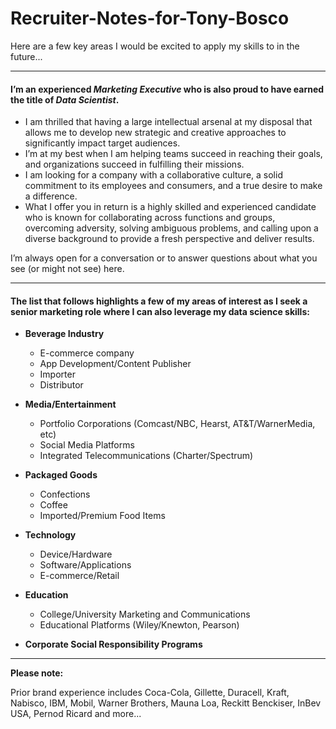 # Recruiter-Notes-for-Tony-Bosco
Here are a few key areas I would be excited to apply my skills to in the future...

---

#### I’m an experienced *Marketing Executive* who is also proud to have earned the title of *Data Scientist*.


-  	I am thrilled that having a large intellectual arsenal at my disposal that allows me to develop new strategic and creative approaches to significantly impact target audiences. 
-  	I’m at my best when I am helping teams succeed in reaching their goals, and organizations succeed in fulfilling their missions. 
-  	I am looking for a company with a collaborative culture, a solid commitment to its employees and consumers, and a true desire to make a difference. 
-  	What I offer you in return is a highly skilled and experienced candidate who is known for collaborating across functions and groups, overcoming adversity, solving ambiguous problems, and calling upon a diverse background to provide a fresh perspective and deliver results.


I’m always open for a conversation or to answer questions about what you see (or might not see) here. 

---

#### The list that follows highlights a few of my areas of interest as I seek a senior marketing role where I can also leverage my data science skills:  

-  **Beverage Industry**
	-  	E-commerce company 
	-	App Development/Content Publisher
	-	Importer 
	-	Distributor

-	**Media/Entertainment**
	-	Portfolio Corporations (Comcast/NBC, Hearst, AT&T/WarnerMedia, etc)
	- 	Social Media Platforms
	-	Integrated Telecommunications (Charter/Spectrum)

-	**Packaged Goods**
	-	Confections
	-	Coffee
	-	Imported/Premium Food Items

-	**Technology**
	-	Device/Hardware
	-	Software/Applications
	-	E-commerce/Retail

-	**Education**
	-	College/University Marketing and Communications
	-	Educational Platforms (Wiley/Knewton, Pearson)

-	**Corporate Social Responsibility Programs**

---

**Please note:** 

Prior brand experience includes Coca-Cola, Gillette, Duracell, Kraft, Nabisco, IBM, Mobil, Warner Brothers, Mauna Loa, Reckitt Benckiser, InBev USA, Pernod Ricard and more...